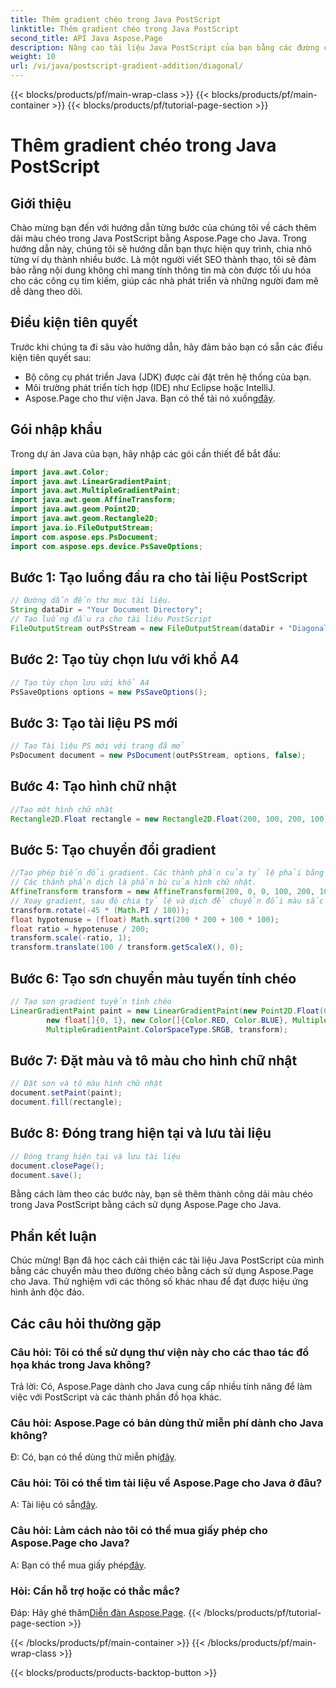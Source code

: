```yaml
---
title: Thêm gradient chéo trong Java PostScript
linktitle: Thêm gradient chéo trong Java PostScript
second_title: API Java Aspose.Page
description: Nâng cao tài liệu Java PostScript của bạn bằng các đường chuyển màu theo đường chéo bằng cách sử dụng Aspose.Page for Java. Hãy làm theo hướng dẫn từng bước của chúng tôi để thêm các hiệu ứng chuyển tiếp màu sắc rực rỡ một cách dễ dàng.
weight: 10
url: /vi/java/postscript-gradient-addition/diagonal/
---
```


{{< blocks/products/pf/main-wrap-class >}}
{{< blocks/products/pf/main-container >}}
{{< blocks/products/pf/tutorial-page-section >}}

# Thêm gradient chéo trong Java PostScript

## Giới thiệu
Chào mừng bạn đến với hướng dẫn từng bước của chúng tôi về cách thêm dải màu chéo trong Java PostScript bằng Aspose.Page cho Java. Trong hướng dẫn này, chúng tôi sẽ hướng dẫn bạn thực hiện quy trình, chia nhỏ từng ví dụ thành nhiều bước. Là một người viết SEO thành thạo, tôi sẽ đảm bảo rằng nội dung không chỉ mang tính thông tin mà còn được tối ưu hóa cho các công cụ tìm kiếm, giúp các nhà phát triển và những người đam mê dễ dàng theo dõi.
## Điều kiện tiên quyết
Trước khi chúng ta đi sâu vào hướng dẫn, hãy đảm bảo bạn có sẵn các điều kiện tiên quyết sau:
- Bộ công cụ phát triển Java (JDK) được cài đặt trên hệ thống của bạn.
- Môi trường phát triển tích hợp (IDE) như Eclipse hoặc IntelliJ.
-  Aspose.Page cho thư viện Java. Bạn có thể tải nó xuống[đây](https://releases.aspose.com/page/java/).
## Gói nhập khẩu
Trong dự án Java của bạn, hãy nhập các gói cần thiết để bắt đầu:
```java
import java.awt.Color;
import java.awt.LinearGradientPaint;
import java.awt.MultipleGradientPaint;
import java.awt.geom.AffineTransform;
import java.awt.geom.Point2D;
import java.awt.geom.Rectangle2D;
import java.io.FileOutputStream;
import com.aspose.eps.PsDocument;
import com.aspose.eps.device.PsSaveOptions;

```
## Bước 1: Tạo luồng đầu ra cho tài liệu PostScript
```java
// Đường dẫn đến thư mục tài liệu.
String dataDir = "Your Document Directory";
// Tạo luồng đầu ra cho tài liệu PostScript
FileOutputStream outPsStream = new FileOutputStream(dataDir + "DiagonalGradient_outPS.ps");
```
## Bước 2: Tạo tùy chọn lưu với khổ A4
```java
// Tạo tùy chọn lưu với khổ A4
PsSaveOptions options = new PsSaveOptions();
```
## Bước 3: Tạo tài liệu PS mới
```java
// Tạo Tài liệu PS mới với trang đã mở
PsDocument document = new PsDocument(outPsStream, options, false);
```
## Bước 4: Tạo hình chữ nhật
```java
//Tạo một hình chữ nhật
Rectangle2D.Float rectangle = new Rectangle2D.Float(200, 100, 200, 100);
```
## Bước 5: Tạo chuyển đổi gradient
```java
//Tạo phép biến đổi gradient. Các thành phần của tỷ lệ phải bằng chiều rộng và chiều cao của hình chữ nhật.
// Các thành phần dịch là phần bù của hình chữ nhật.
AffineTransform transform = new AffineTransform(200, 0, 0, 100, 200, 100);
// Xoay gradient, sau đó chia tỷ lệ và dịch để chuyển đổi màu sắc rõ ràng
transform.rotate(-45 * (Math.PI / 180));
float hypotenuse = (float) Math.sqrt(200 * 200 + 100 * 100);
float ratio = hypotenuse / 200;
transform.scale(-ratio, 1);
transform.translate(100 / transform.getScaleX(), 0);
```
## Bước 6: Tạo sơn chuyển màu tuyến tính chéo
```java
// Tạo sơn gradient tuyến tính chéo
LinearGradientPaint paint = new LinearGradientPaint(new Point2D.Float(0, 0), new Point2D.Float(200, 100),
        new float[]{0, 1}, new Color[]{Color.RED, Color.BLUE}, MultipleGradientPaint.CycleMethod.NO_CYCLE,
        MultipleGradientPaint.ColorSpaceType.SRGB, transform);
```
## Bước 7: Đặt màu và tô màu cho hình chữ nhật
```java
// Đặt sơn và tô màu hình chữ nhật
document.setPaint(paint);
document.fill(rectangle);
```
## Bước 8: Đóng trang hiện tại và lưu tài liệu
```java
// Đóng trang hiện tại và lưu tài liệu
document.closePage();
document.save();
```
Bằng cách làm theo các bước này, bạn sẽ thêm thành công dải màu chéo trong Java PostScript bằng cách sử dụng Aspose.Page cho Java.
## Phần kết luận
Chúc mừng! Bạn đã học cách cải thiện các tài liệu Java PostScript của mình bằng các chuyển màu theo đường chéo bằng cách sử dụng Aspose.Page cho Java. Thử nghiệm với các thông số khác nhau để đạt được hiệu ứng hình ảnh độc đáo.
## Các câu hỏi thường gặp
### Câu hỏi: Tôi có thể sử dụng thư viện này cho các thao tác đồ họa khác trong Java không?
Trả lời: Có, Aspose.Page dành cho Java cung cấp nhiều tính năng để làm việc với PostScript và các thành phần đồ họa khác.
### Câu hỏi: Aspose.Page có bản dùng thử miễn phí dành cho Java không?
 Đ: Có, bạn có thể dùng thử miễn phí[đây](https://releases.aspose.com/).
### Câu hỏi: Tôi có thể tìm tài liệu về Aspose.Page cho Java ở đâu?
 A: Tài liệu có sẵn[đây](https://reference.aspose.com/page/java/).
### Câu hỏi: Làm cách nào tôi có thể mua giấy phép cho Aspose.Page cho Java?
 A: Bạn có thể mua giấy phép[đây](https://purchase.aspose.com/buy).
### Hỏi: Cần hỗ trợ hoặc có thắc mắc?
 Đáp: Hãy ghé thăm[Diễn đàn Aspose.Page](https://forum.aspose.com/c/page/39).
{{< /blocks/products/pf/tutorial-page-section >}}

{{< /blocks/products/pf/main-container >}}
{{< /blocks/products/pf/main-wrap-class >}}

{{< blocks/products/products-backtop-button >}}
